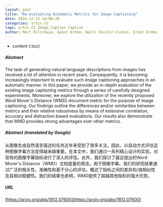 ```yaml
---
layout: post
title: "Re-evaluating Automatic Metrics for Image Captioning"
date: 2016-12-22 14:00:28
categories: arXiv_CV
tags: arXiv_CV Image_Caption Caption
author: Mert Kilickaya, Aykut Erdem, Nazli Ikizler-Cinbis, Erkut Erdem
---
```


* content
{:toc}

##### Abstract
The task of generating natural language descriptions from images has received a lot of attention in recent years. Consequently, it is becoming increasingly important to evaluate such image captioning approaches in an automatic manner. In this paper, we provide an in-depth evaluation of the existing image captioning metrics through a series of carefully designed experiments. Moreover, we explore the utilization of the recently proposed Word Mover's Distance (WMD) document metric for the purpose of image captioning. Our findings outline the differences and/or similarities between metrics and their relative robustness by means of extensive correlation, accuracy and distraction based evaluations. Our results also demonstrate that WMD provides strong advantages over other metrics.

##### Abstract (translated by Google)
从图像生成自然语言描述的任务近年来受到了很多关注。因此，以自动方式评估这种图像字幕方法变得越来越重要。在本文中，我们通过一系列精心设计的实验，对现有的图像字幕指标进行了深入的评估。此外，我们探讨了最近提出的Word Mover's Distance（WMD）文档度量的用法，用于图像字幕。我们的研究结果通过广泛的相关性，准确性和基于分心的评估，概述了指标之间的差异和/或相似性及其相对稳健性。我们的结果也表明，WMD提供了超越其他指标的强大优势。

##### URL
[https://arxiv.org/abs/1612.07600](https://arxiv.org/abs/1612.07600)

